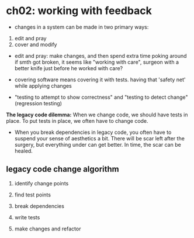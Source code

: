 # ch02: working with feedback

- changes in a system can be made in two primary ways:

1. edit and pray
2. cover and modify


- edit and pray: make changes, and then spend extra time poking around if smth
  got broken, it seems like "working with care", surgeon with a better knife
  just before he worked with care?

- covering software means covering it with tests. having that 'safety net' while applying changes

- "testing to attempt to show correctness" and "testing to detect change" (regression testing)

**The legacy code dilemma:** When we change code, we should have tests in place.
To put tests in place, we often have to change code.

- When you break dependencies in legacy code, you often have to suspend your
  sense of aesthetics a bit. There will be scar left after the surgery, but
  everything under can get better. In time, the scar can be healed.

## legacy code change algorithm

1. identify change points

2. find test points

3. break dependencies

4. write tests

5. make changes and refactor
